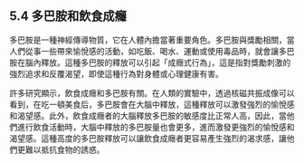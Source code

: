 ## 5.4 多巴胺和飲食成癮

多巴胺是一種神經傳導物質，它在人體內擔當著重要角色。多巴胺與獎勵相關，當人們從事一些帶來愉悅感的活動，如吃飯、喝水、運動或使用毒品時，就會讓多巴胺在腦內釋放。這種多巴胺的釋放可以引起「成癮式行為」，這是指對獎勵刺激的強烈追求和反覆渴望，即使這種行為對身體或心理健康有害。

許多研究顯示，飲食成癮和多巴胺有關。在人類的實驗中，透過核磁共振成像可以看到，在吃一頓美食后，多巴胺會在大腦中釋放，這種釋放可以激發強烈的愉悅感和渴望感。此外，飲食成癮者的大腦釋放多巴胺的敏感度比正常人高，因此，當他們進行飲食活動時，大腦中釋放的多巴胺量也會更多，進而激發更強烈的愉悅感和渴望感。這種高度的多巴胺釋放可以讓飲食成癮者更容易產生強烈的渴求感，讓他們更難以抵抗食物的誘惑。